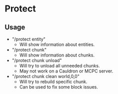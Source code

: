 # Protect
## Usage
- "/protect entity"
    - Will show information about entities.
- "/protect chunk" 
    - Will show information about chunks.
- "/protect chunk unload" 
    - Will try to unload all unneeded chunks.
    - May not work on a Cauldron or MCPC server.
- "/protect chunk clean world,0,0" 
    - Will try to rebuild specific chunk.
    - Can be used to fix some block issues.